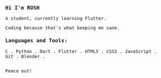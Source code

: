 <samp>
  <h3>Hi I'm ROSH</h3>
  A student, currently learning Flutter.<p>
  Coding because that's what keeping me sane.
<h3>
Languages and Tools:
</h3>
  C .
  Python .
  Dart</a> .
  Flutter .
  HTML5 .
  CSS3 .
  JavaScript .
  Git</a> .
  Blender . 
  
<p><br>
  Peace out!
</samp>
